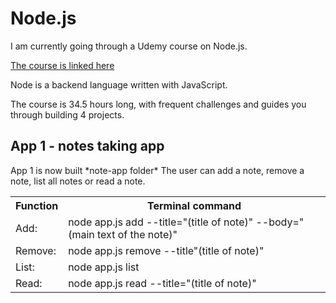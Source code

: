 <h1> Node.js </h1>

<p>I am currently going through a Udemy course on Node.js.</p>

<a href="https://www.udemy.com/the-complete-nodejs-developer-course">The course is linked here</a>

<p>Node is a backend language written with JavaScript.</p>

<p>The course is 34.5 hours long, with frequent challenges and guides you through building 4 projects.</p>

<h2> App 1 - notes taking app </h2>
<p>App 1 is now built *note-app folder*
The user can add a note, remove a note, list all notes or read a note.<p>

<table>
    <tr>
        <th>Function   </th>
        <th>Terminal command</th>
    </tr>
    <tr>
        <td>Add:</td>
        <td>node app.js add --title="(title of note)" --body="(main text of the note)"</td>
    </tr>
    <tr>
        <td>Remove:</td>
        <td>node app.js remove --title"(title of note)"</td>
    </tr>
    <tr>
        <td>List:</td>
        <td>node app.js list</td>
    </tr>
    <tr>
        <td>Read:</td>
        <td>node app.js read --title="(title of note)"</td>
    </tr>
</table>
